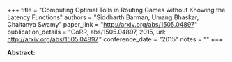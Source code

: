 +++
title = "Computing Optimal Tolls in Routing Games without Knowing the Latency Functions"
authors = "Siddharth Barman, Umang Bhaskar, Chaitanya Swamy"
paper_link = "http://arxiv.org/abs/1505.04897"
publication_details = "CoRR, abs/1505.04897, 2015, url: <a href='http://arxiv.org/abs/1505.04897' target='_blank'>http://arxiv.org/abs/1505.04897</a>."
conference_date = "2015"
notes = ""
+++

<b>Abstract:</b>
